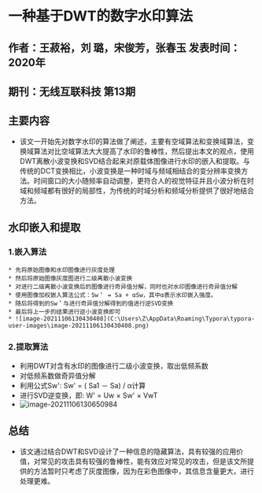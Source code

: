 # 一种基于DWT的数字水印算法

## 作者：王菽裕，刘 璐，宋俊芳，张春玉 发表时间：2020年

## 期刊：无线互联科技 第13期

## 主要内容

* 该文一开始先对数字水印的算法做了阐述，主要有空域算法和变换域算法，变换域算法对比空域算法大大提高了水印的鲁棒性，然后提出本文的观点，使用DWT离散小波变换和SVD结合起来对原载体图像进行水印的嵌入和提取。与传统的DCT变换相比，小波变换是一种时域与频域相结合的变分辨率变换方法。时间窗口的大小随频率自动调整，更符合人的视觉特征并且小波分析在时域和频域都有很好的局部性，为传统的时域分析和频域分析提供了很好地结合方法。

## 水印嵌入和提取

### 1.嵌入算法

	* 先将原始图像和水印图像进行灰度处理
	* 然后将原始图像灰度图进行二级离散小波变换
	* 对进行二级离散小波变换后的图像进行奇异值分解，同时也对水印图像进行奇异值分解
	* 使用图像加权嵌入算法公式：Sw＇ = Sa + αSw，其中α表示水印嵌入强度。
	* 随后将得到的Sw＇与进行奇异值分解得到的值进行逆SVD变换
	* 最后将上一步的结果进行逆小波变换即可
	* ![image-20211106130430408](C:\Users\Z\AppData\Roaming\Typora\typora-user-images\image-20211106130430408.png)

### 2.提取算法

* 利用DWT对含有水印的图像进行二级小波变换，取出低频系数
* 对低频系数做奇异值分解
* 利用公式Sw': Sw' = ( Sa1 － Sa) / α计算
* 进行SVD逆变换，即: W' = Uw × Sw' × VwT
* ![image-20211106130650984](C:\Users\Z\AppData\Roaming\Typora\typora-user-images\image-20211106130650984.png)

## 总结

* 该文通过结合DWT和SVD设计了一种信息的隐藏算法，具有较强的应用价值，对常见的攻击具有较强的鲁棒性，能有效应对常见的攻击，但是该文所提供的方法暂时只考虑了灰度图像，因为在彩色图像中，其信息含量更大，进行处理更难。